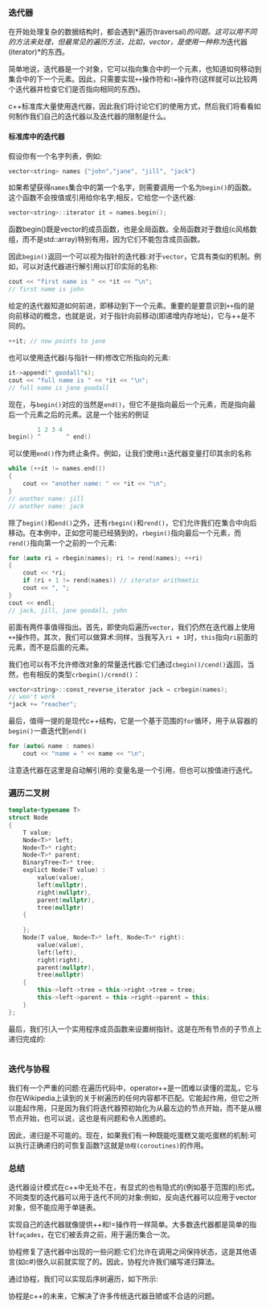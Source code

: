 ### 迭代器

在开始处理复杂的数据结构时，都会遇到*遍历(traversal)*的问题。这可以用不同的方法来处理，但最常见的遍历方法，比如，vector，是使用一种称为*迭代器(iterator)*的东西。

简单地说，迭代器是一个对象，它可以指向集合中的一个元素，也知道如何移动到集合中的下一个元素。因此，只需要实现`++`操作符和`!=`操作符(这样就可以比较两个迭代器并检查它们是否指向相同的东西)。

c++标准库大量使用迭代器，因此我们将讨论它们的使用方式，然后我们将看看如何制作我们自己的迭代器以及迭代器的限制是什么。

#### 标准库中的迭代器

假设你有一个名字列表，例如:

```c++
vector<string> names {"john","jane", "jill", "jack"}
```

如果希望获得`names`集合中的第一个名字，则需要调用一个名为`begin()`的函数。这个函数不会按值或引用给你名字;相反，它给您一个迭代器:

```c++
vector<string>::iterator it = names.begin();
```

函数begin()既是vector的成员函数，也是全局函数。全局函数对于数组(c风格数组，而不是std::array)特别有用，因为它们不能包含成员函数。

因此`begin()`返回一个可以视为指针的迭代器:对于`vector`，它具有类似的机制。例如，可以对迭代器进行解引用以打印实际的名称:

```c++
cout << "first name is " << *it << "\n";
// first name is john
```

给定的迭代器知道如何前进，即移动到下一个元素。重要的是要意识到`++`指的是向前移动的概念，也就是说，对于指针向前移动(即递增内存地址)，它与++是不同的。

```c++
++it; // now points to jane
```

也可以使用迭代器(与指针一样)修改它所指向的元素:

```c++
it->append(" goodall"s);
cout << "full name is " << *it << "\n";
// full name is jane goodall
```

现在，与`begin()`对应的当然是`end()`，但它不是指向最后一个元素，而是指向最后一个元素之后的元素。这是一个拙劣的例证

```c++
        1 2 3 4
begin() ^       ^ end()
```

可以使用`end()`作为终止条件。例如，让我们使用`it`迭代器变量打印其余的名称

```c++
while (++it != names.end())
{
    cout << "another name: " << *it << "\n";
}
// another name: jill
// another name: jack
```

除了`begin()`和`end()`之外，还有`rbegin()`和`rend()`，它们允许我们在集合中向后移动。在本例中，正如您可能已经猜到的，`rbegin()`指向最后一个元素，而`rend()`指向第一个之前的一个元素:

```c++
for (auto ri = rbegin(names); ri != rend(names); ++ri)
{
    cout << *ri;
    if (ri + 1 != rend(names)) // iterator arithmetic
    cout << ", ";
}
cout << endl;
// jack, jill, jane goodall, john
```

前面有两件事值得指出。首先，即使向后遍历`vector`，我们仍然在迭代器上使用`++`操作符。其次，我们可以做算术:同样，当我写入`ri + 1`时，`this`指向`ri`前面的元素，而不是后面的元素。

我们也可以有不允许修改对象的常量迭代器:它们通过`cbegin()/cend()`返回，当然，也有相反的类型`crbegin()/crend()`：

```c++
vector<string>::const_reverse_iterator jack = crbegin(names);
// won't work
*jack += "reacher";
```

最后，值得一提的是现代c++结构，它是一个基于范围的`for`循环，用于从容器的`begin()`一直迭代到`end()`

```c++
for (auto& name : names)
    cout << "name = " << name << "\n";
```

注意迭代器在这里是自动解引用的:变量名是一个引用，但也可以按值进行迭代。

### 遍历二叉树

```c++
template<typename T>
struct Node 
{
    T value;
    Node<T>* left;
    Node<T>* right;
    Node<T>* parent;
    BinaryTree<T>* tree;
    explict Node(T value) : 
        value(value), 
        left(nullptr), 
        right(nullptr),
        parent(nullptr),
        tree(nullptr) 
    {
        
    };
    Node(T value, Node<T>* left, Node<T>* right):
        value(value), 
        left(left), 
        right(right),
        parent(nullptr),
        tree(nullptr) 
    {
        this->left->tree = this->right->tree = tree;
        this->left->parent = this->right->parent = this;
    }
};
```
最后，我们引入一个实用程序成员函数来设置树指针。这是在所有节点的子节点上递归完成的:
```c++

```


### 迭代与协程

我们有一个严重的问题:在遍历代码中，operator++是一团难以读懂的混乱，它与你在Wikipedia上读到的关于树遍历的任何内容都不匹配。它能起作用，但它之所以能起作用，只是因为我们将迭代器预初始化为从最左边的节点开始，而不是从根节点开始，也可以说，这也是有问题和令人困惑的。

因此，递归是不可能的。现在，如果我们有一种既能吃蛋糕又能吃蛋糕的机制:可以执行正确递归的可恢复函数?这就是`协程(coroutines)`的作用。



### 总结

迭代器设计模式在c++中无处不在，有显式的也有隐式的(例如基于范围的)形式。不同类型的迭代器可以用于迭代不同的对象:例如，反向迭代器可以应用于vector对象，但不能应用于单链表。

实现自己的迭代器就像提供++和!=操作符一样简单。大多数迭代器都是简单的指针`façades`，在它们被丢弃之前，用于遍历集合一次。

协程修复了迭代器中出现的一些问题:它们允许在调用之间保持状态，这是其他语言(如c#)很久以前就实现了的。因此，协程允许我们编写递归算法。

通过协程，我们可以实现后序树遍历，如下所示:



协程是c++的未来，它解决了许多传统迭代器丑陋或不合适的问题。